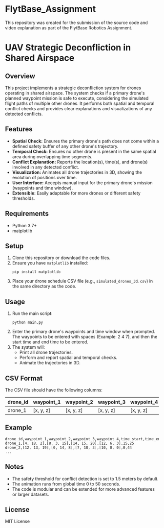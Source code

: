 # FlytBase_Assignment
This repository was created for the submission of the source code and video explanation as part of the FlytBase Robotics Assignment.

# UAV Strategic Deconfliction in Shared Airspace

## Overview

This project implements a strategic deconfliction system for drones operating in shared airspace. The system checks if a primary drone's planned waypoint mission is safe to execute, considering the simulated flight paths of multiple other drones. It performs both spatial and temporal conflict checks and provides clear explanations and visualizations of any detected conflicts.

## Features

- **Spatial Check:** Ensures the primary drone's path does not come within a defined safety buffer of any other drone's trajectory.
- **Temporal Check:** Ensures no other drone is present in the same spatial area during overlapping time segments.
- **Conflict Explanation:** Reports the location(s), time(s), and drone(s) involved in any detected conflict.
- **Visualization:** Animates all drone trajectories in 3D, showing the evolution of positions over time.
- **User Interface:** Accepts manual input for the primary drone's mission (waypoints and time window).
- **Extensible:** Easily adaptable for more drones or different safety thresholds.

## Requirements

- Python 3.7+
- matplotlib

## Setup

1. Clone this repository or download the code files.
2. Ensure you have `matplotlib` installed:
    ```
    pip install matplotlib
    ```
3. Place your drone schedule CSV file (e.g., `simulated_drones_3d.csv`) in the same directory as the code.

## Usage

1. Run the main script:
    ```
    python main.py
    ```
2. Enter the primary drone's waypoints and time window when prompted. The waypoints to be entered with spaces (Example: 2 4 7), and then the start time and end time to be entered.
3. The system will:
    - Print all drone trajectories.
    - Perform and report spatial and temporal checks.
    - Animate the trajectories in 3D.

## CSV Format

The CSV file should have the following columns:

| drone_id | waypoint_1 | waypoint_2 | waypoint_3 | waypoint_4 | time_start | time_end |
|----------|------------|------------|------------|------------|------------|----------|
| drone_1  | [x, y, z]  | [x, y, z]  | [x, y, z]  | [x, y, z]  | int        | int      |

## Example

```
drone_id,waypoint_1,waypoint_2,waypoint_3,waypoint_4,time_start,time_end
drone_1,[4, 18, 2],[8, 3, 15],[14, 15, 20],[12, 6, 3],15,25
drone_2,[12, 13, 19],[0, 14, 8],[7, 18, 3],[10, 0, 0],0,44
...
```

## Notes

- The safety threshold for conflict detection is set to 1.5 meters by default.
- The animation runs from global time 0 to 50 seconds.
- The code is modular and can be extended for more advanced features or larger datasets.

## License

MIT License
